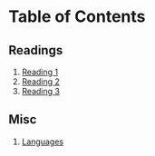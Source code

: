 # Table of Contents

## Readings

1. [Reading 1](reading-01.md)
2. [Reading 2](reading-02.md)
3. [Reading 3](reading-03.md)

## Misc

1. [Languages](language-comparison.md)
